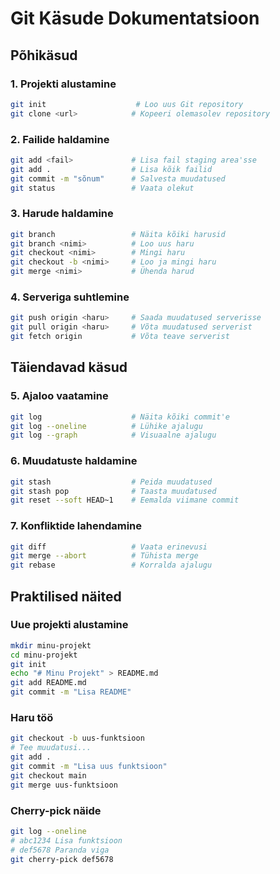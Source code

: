 # Git Käsude Dokumentatsioon

## Põhikäsud

### 1. Projekti alustamine
```bash
git init                    # Loo uus Git repository
git clone <url>            # Kopeeri olemasolev repository
```

### 2. Failide haldamine
```bash
git add <fail>             # Lisa fail staging area'sse
git add .                  # Lisa kõik failid
git commit -m "sõnum"      # Salvesta muudatused
git status                 # Vaata olekut
```

### 3. Harude haldamine
```bash
git branch                 # Näita kõiki harusid
git branch <nimi>          # Loo uus haru
git checkout <nimi>        # Mingi haru
git checkout -b <nimi>     # Loo ja mingi haru
git merge <nimi>           # Ühenda harud
```

### 4. Serveriga suhtlemine
```bash
git push origin <haru>     # Saada muudatused serverisse
git pull origin <haru>     # Võta muudatused serverist
git fetch origin           # Võta teave serverist
```

## Täiendavad käsud

### 5. Ajaloo vaatamine
```bash
git log                    # Näita kõiki commit'e
git log --oneline          # Lühike ajalugu
git log --graph            # Visuaalne ajalugu
```

### 6. Muudatuste haldamine
```bash
git stash                  # Peida muudatused
git stash pop              # Taasta muudatused
git reset --soft HEAD~1    # Eemalda viimane commit
```

### 7. Konfliktide lahendamine
```bash
git diff                   # Vaata erinevusi
git merge --abort          # Tühista merge
git rebase                 # Korralda ajalugu
```

## Praktilised näited

### Uue projekti alustamine
```bash
mkdir minu-projekt
cd minu-projekt
git init
echo "# Minu Projekt" > README.md
git add README.md
git commit -m "Lisa README"
```

### Haru töö
```bash
git checkout -b uus-funktsioon
# Tee muudatusi...
git add .
git commit -m "Lisa uus funktsioon"
git checkout main
git merge uus-funktsioon
```

### Cherry-pick näide
```bash
git log --oneline
# abc1234 Lisa funktsioon
# def5678 Paranda viga
git cherry-pick def5678
```
